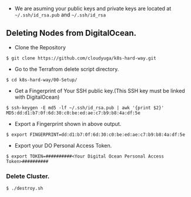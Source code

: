 
- We are asuming your public keys and private keys are located at `~/.ssh/id_rsa.pub` and `~/.ssh/id_rsa`


## Deleting Nodes from DigitalOcean.

- Clone the Repository
``` 
$ git clone https://github.com/cloudyuga/k8s-hard-way.git
```

- Go to the Terrafrom  delete script directory.
```
$ cd k8s-hard-way/00-Setup/
```

- Get a Fingerprint of Your SSH public key.(This SSH key must be linked with DigitalOcean)
```
$ ssh-keygen -E md5 -lf ~/.ssh/id_rsa.pub | awk '{print $2}'
MD5:dd:d1:b7:0f:6d:30:c0:be:ed:ae:c7:b9:b8:4a:df:5e
```

- Export a Fingerprint shown in above output.
```
$ export FINGERPRINT=dd:d1:b7:0f:6d:30:c0:be:ed:ae:c7:b9:b8:4a:df:5e
```

- Export your DO Personal Access Token.
```
$ export TOKEN=##########<Your Digital Ocean Personal Access Token>##########
```


### Delete Cluster.

```
$ ./destroy.sh
```
